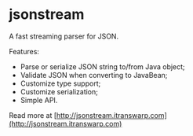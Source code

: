 jsonstream
==========

A fast streaming parser for JSON.

Features:

* Parse or serialize JSON string to/from Java object;
* Validate JSON when converting to JavaBean;
* Customize type support;
* Customize serialization;
* Simple API.

Read more at [http://jsonstream.itranswarp.com](http://jsonstream.itranswarp.com)

